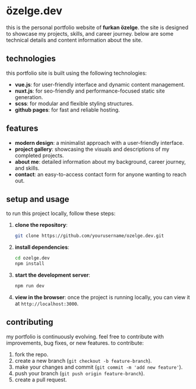 # **özelge.dev**

this is the personal portfolio website of **furkan özelge**. the site is designed to showcase my projects, skills, and career journey. below are some technical details and content information about the site.

## **technologies**

this portfolio site is built using the following technologies:

- **vue.js**: for user-friendly interface and dynamic content management.
- **nuxt.js**: for seo-friendly and performance-focused static site generation.
- **scss**: for modular and flexible styling structures.
- **github pages**: for fast and reliable hosting.

## **features**

- **modern design**: a minimalist approach with a user-friendly interface.
- **project gallery**: showcasing the visuals and descriptions of my completed projects.
- **about me**: detailed information about my background, career journey, and skills.
- **contact**: an easy-to-access contact form for anyone wanting to reach out.

## **setup and usage**

to run this project locally, follow these steps:

1. **clone the repository**:
    ```bash
    git clone https://github.com/yourusername/ozelge.dev.git
    ```

2. **install dependencies**:
    ```bash
    cd ozelge.dev
    npm install
    ```

3. **start the development server**:
    ```bash
    npm run dev
    ```

4. **view in the browser**:
    once the project is running locally, you can view it at `http://localhost:3000`.

## **contributing**

my portfolio is continuously evolving. feel free to contribute with improvements, bug fixes, or new features. to contribute:

1. fork the repo.
2. create a new branch (`git checkout -b feature-branch`).
3. make your changes and commit (`git commit -m 'add new feature'`).
4. push your branch (`git push origin feature-branch`).
5. create a pull request.
